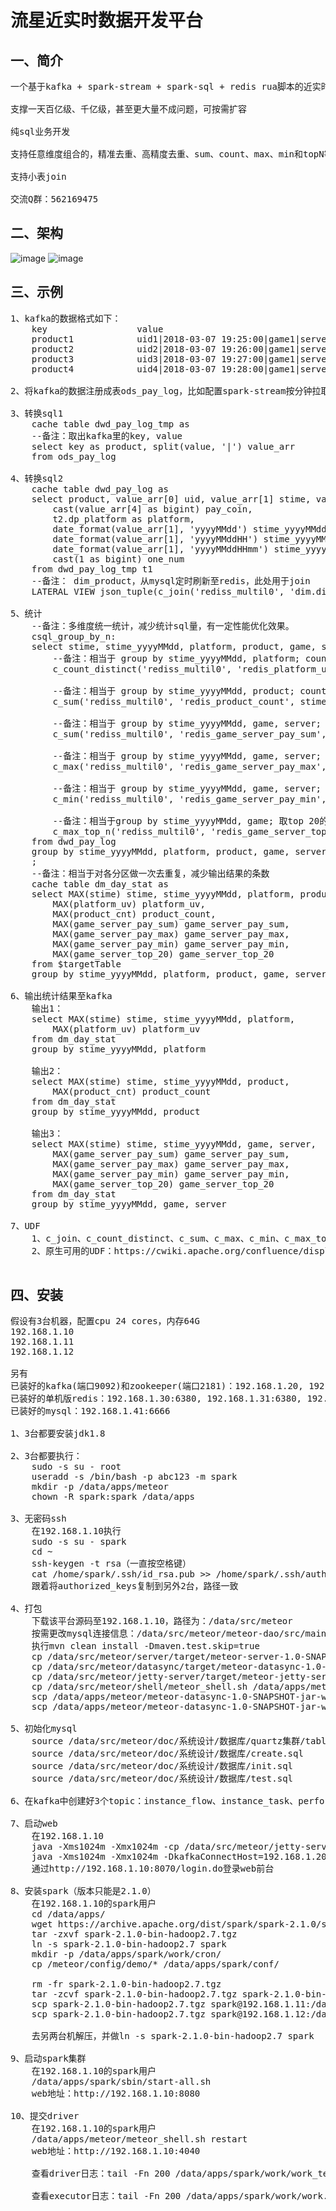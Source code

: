 流星近实时数据开发平台
===================

一、简介
---------------------
<pre>
一个基于kafka + spark-stream + spark-sql + redis rua脚本的近实时计算平台

支撑一天百亿级、千亿级，甚至更大量不成问题，可按需扩容

纯sql业务开发

支持任意维度组合的，精准去重、高精度去重、sum、count、max、min和topN等

支持小表join

交流Q群：562169475
</pre>

二、架构
---------------------
![image](https://github.com/meteorchenwu/meteor/blob/master/doc/ppt/meteor%E6%9E%B6%E6%9E%841.jpg)
![image](https://github.com/meteorchenwu/meteor/blob/master/doc/ppt/meteor%E6%9E%B6%E6%9E%842.jpg)

三、示例
---------------------
<pre>
1、kafka的数据格式如下：
	key                 value
	product1            uid1|2018-03-07 19:25:00|game1|server1|100
	product2            uid2|2018-03-07 19:26:00|game1|server2|200
	product3            uid3|2018-03-07 19:27:00|game1|server3|300
	product4            uid4|2018-03-07 19:28:00|game1|server4|400

2、将kafka的数据注册成表ods_pay_log，比如配置spark-stream按分钟拉取

3、转换sql1
	cache table dwd_pay_log_tmp as
	--备注：取出kafka里的key, value
	select key as product, split(value, '|') value_arr
	from ods_pay_log

4、转换sql2
	cache table dwd_pay_log as
	select product, value_arr[0] uid, value_arr[1] stime, value_arr[2] game, value_arr[3] server, 
	    cast(value_arr[4] as bigint) pay_coin,
	    t2.dp_platform as platform, 
	    date_format(value_arr[1], 'yyyyMMdd') stime_yyyyMMdd, 
	    date_format(value_arr[1], 'yyyyMMddHH') stime_yyyyMMddHH, 
	    date_format(value_arr[1], 'yyyyMMddHHmm') stime_yyyyMMddHHmm,
	    cast(1 as bigint) one_num
	from dwd_pay_log_tmp t1
	--备注： dim_product，从mysql定时刷新至redis，此处用于join
	LATERAL VIEW json_tuple(c_join('rediss_multil0', 'dim.dim_product', t1.product, true, true), 'platform') t2 as dp_platform

5、统计
	--备注：多维度统一统计，减少统计sql量，有一定性能优化效果。
	csql_group_by_n:
	select stime, stime_yyyyMMdd, platform, product, game, server,
	    --备注：相当于 group by stime_yyyyMMdd, platform; count(distinct uid) 
	    c_count_distinct('rediss_multil0', 'redis_platform_uv', key(stime_yyyyMMdd, platform), value(uid), 5000, ${DateUtils2.expireAtDay(1, 0, 50)}, 0) platform_uv,
	    
	    --备注：相当于 group by stime_yyyyMMdd, product; count(1) 
	    c_sum('rediss_multil0', 'redis_product_count', stime_yyyyMMdd, key(product), one_num, 5000, ${DateUtils2.expireAtDay(1, 0, 50)}) product_count,
	    
	    --备注：相当于 group by stime_yyyyMMdd, game, server; sum(pay_coin) 
	    c_sum('rediss_multil0', 'redis_game_server_pay_sum', stime_yyyyMMdd, key(game, server), pay_coin, 5000, ${DateUtils2.expireAtDay(1, 0, 50)}) game_server_pay_sum,
	    
	    --备注：相当于 group by stime_yyyyMMdd, game, server; max(pay_coin) 
	    c_max('rediss_multil0', 'redis_game_server_pay_max', stime_yyyyMMdd, key(game, server), pay_coin, 5000, ${DateUtils2.expireAtDay(1, 0, 50)}) game_server_pay_max,
	    
	    --备注：相当于 group by stime_yyyyMMdd, game, server; sum(pay_coin) 
	    c_min('rediss_multil0', 'redis_game_server_pay_min', stime_yyyyMMdd, key(game, server), pay_coin, 5000, ${DateUtils2.expireAtDay(1, 0, 50)}) game_server_pay_min,
	    
	    --备注：相当于group by stime_yyyyMMdd, game; 取top 20的server及对应的pay_coin
	    c_max_top_n('rediss_multil0', 'redis_game_server_top_20', key(stime_yyyyMMdd, game), server, pay_coin, 20, 5000, ${DateUtils2.expireAtDay(1, 0, 50)}) game_server_top_20
	from dwd_pay_log
	group by stime_yyyyMMdd, platform, product, game, server
	;
	--备注：相当于对各分区做一次去重复，减少输出结果的条数
	cache table dm_day_stat as
	select MAX(stime) stime, stime_yyyyMMdd, platform, product, game, server,
	    MAX(platform_uv) platform_uv,
	    MAX(product_cnt) product_count,
	    MAX(game_server_pay_sum) game_server_pay_sum,
	    MAX(game_server_pay_max) game_server_pay_max,
	    MAX(game_server_pay_min) game_server_pay_min,
	    MAX(game_server_top_20) game_server_top_20
	from $targetTable
	group by stime_yyyyMMdd, platform, product, game, server
	
6、输出统计结果至kafka
	输出1：
	select MAX(stime) stime, stime_yyyyMMdd, platform, 
	    MAX(platform_uv) platform_uv
	from dm_day_stat
	group by stime_yyyyMMdd, platform
	
	输出2：
	select MAX(stime) stime, stime_yyyyMMdd, product,
	    MAX(product_cnt) product_count
	from dm_day_stat
	group by stime_yyyyMMdd, product
	
	输出3：
	select MAX(stime) stime, stime_yyyyMMdd, game, server,
	    MAX(game_server_pay_sum) game_server_pay_sum,
	    MAX(game_server_pay_max) game_server_pay_max,
	    MAX(game_server_pay_min) game_server_pay_min,
	    MAX(game_server_top_20) game_server_top_20
	from dm_day_stat
	group by stime_yyyyMMdd, game, server

7、UDF
	1、c_join、c_count_distinct、c_sum、c_max、c_min、c_max_top_n这些自定义UDF参数含义，请用关键字搜索server模块通过原码查阅。
	2、原生可用的UDF：https://cwiki.apache.org/confluence/display/Hive/LanguageManual+UDF
	
</pre>

四、安装
---------------------
<pre>
假设有3台机器，配置cpu 24 cores，内存64G
192.168.1.10
192.168.1.11
192.168.1.12

另有
已装好的kafka(端口9092)和zookeeper(端口2181)：192.168.1.20, 192.168.1.21, 192.168.1.22
已装好的单机版redis：192.168.1.30:6380, 192.168.1.31:6380, 192.168.1.32:6380
已装好的mysql：192.168.1.41:6666

1、3台都要安装jdk1.8

2、3台都要执行：
	sudo -s su - root
	useradd -s /bin/bash -p abc123 -m spark
	mkdir -p /data/apps/meteor
	chown -R spark:spark /data/apps
	
3、无密码ssh
	在192.168.1.10执行
	sudo -s su - spark
	cd ~
	ssh-keygen -t rsa（一直按空格键）
	cat /home/spark/.ssh/id_rsa.pub >> /home/spark/.ssh/authorized_keys
	跟着将authorized_keys复制到另外2台，路径一致
	
4、打包
	下载该平台源码至192.168.1.10，路径为：/data/src/meteor
	按需更改mysql连接信息：/data/src/meteor/meteor-dao/src/main/resources/app-meteor.properties
	执行mvn clean install -Dmaven.test.skip=true
	cp /data/src/meteor/server/target/meteor-server-1.0-SNAPSHOT-jar-with-dependencies.jar /data/apps/meteor/
	cp /data/src/meteor/datasync/target/meteor-datasync-1.0-SNAPSHOT-jar-with-dependencies.jar /data/apps/meteor/
	cp /data/src/meteor/jetty-server/target/meteor-jetty-server-1.0-SNAPSHOT-jar-with-dependencies.jar /data/apps/meteor/
	cp /data/src/meteor/shell/meteor_shell.sh /data/apps/meteor/
	scp /data/apps/meteor/meteor-datasync-1.0-SNAPSHOT-jar-with-dependencies.jar spark@192.168.1.11:/data/apps/meteor/
	scp /data/apps/meteor/meteor-datasync-1.0-SNAPSHOT-jar-with-dependencies.jar spark@192.168.1.12:/data/apps/meteor/

5、初始化mysql
	source /data/src/meteor/doc/系统设计/数据库/quartz集群/tables_mysql_innodb.sql
	source /data/src/meteor/doc/系统设计/数据库/create.sql
	source /data/src/meteor/doc/系统设计/数据库/init.sql
	source /data/src/meteor/doc/系统设计/数据库/test.sql

6、在kafka中创建好3个topic：instance_flow、instance_task、performance

7、启动web
	在192.168.1.10
	java -Xms1024m -Xmx1024m -cp /data/src/meteor/jetty-server/target/meteor-jetty-server-1.0-SNAPSHOT-jar-with-dependencies.jar com.duowan.meteor.jetty.server.JettyServer "/data/src/meteor/mc/target/meteor-mc-1.0-SNAPSHOT.war" "/" "8070" > mc.log 2>&1 &
	java -Xms1024m -Xmx1024m -DkafkaConnectHost=192.168.1.20:9092,192.168.1.21:9092,192.168.1.22:9092 -DredisHost=192.168.1.30 -DredisPort=6380 -cp /data/src/meteor/jetty-server/target/meteor-jetty-server-1.0-SNAPSHOT-jar-with-dependencies.jar com.duowan.meteor.jetty.server.JettyServer "/data/src/meteor/transfer/target/meteor-transfer-1.0-SNAPSHOT.war" "/" "8090" > transfer.log 2>&1 &
	通过http://192.168.1.10:8070/login.do登录web前台
	
8、安装spark（版本只能是2.1.0）
	在192.168.1.10的spark用户
	cd /data/apps/
	wget https://archive.apache.org/dist/spark/spark-2.1.0/spark-2.1.0-bin-hadoop2.7.tgz
	tar -zxvf spark-2.1.0-bin-hadoop2.7.tgz
	ln -s spark-2.1.0-bin-hadoop2.7 spark
	mkdir -p /data/apps/spark/work/cron/
	cp /meteor/config/demo/* /data/apps/spark/conf/
	
	rm -fr spark-2.1.0-bin-hadoop2.7.tgz
	tar -zcvf spark-2.1.0-bin-hadoop2.7.tgz spark-2.1.0-bin-hadoop2.7
	scp spark-2.1.0-bin-hadoop2.7.tgz spark@192.168.1.11:/data/apps/
	scp spark-2.1.0-bin-hadoop2.7.tgz spark@192.168.1.12:/data/apps/
	
	去另两台机解压，并做ln -s spark-2.1.0-bin-hadoop2.7 spark
	
9、启动spark集群
	在192.168.1.10的spark用户
	/data/apps/spark/sbin/start-all.sh
	web地址：http://192.168.1.10:8080
	
10、提交driver
	在192.168.1.10的spark用户
	/data/apps/meteor/meteor_shell.sh restart
	web地址：http://192.168.1.10:4040
	
	查看driver日志：tail -Fn 200 /data/apps/spark/work/work_test.log
	
	查看executor日志：tail -Fn 200 /data/apps/spark/work/work.log
	
</pre>